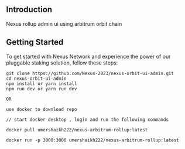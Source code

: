 ## Introduction

Nexus rollup admin ui using arbitrum orbit chain

## Getting Started

To get started with Nexus Network and experience the power of our pluggable staking solution, follow these steps:

```
git clone https://github.com/Nexus-2023/nexus-orbit-ui-admin.git
cd nexus-orbit-ui-admin
npm install or yarn install
npm run dev or yarn run dev

OR

use docker to download repo

// start docker desktop , login and run the following commands

docker pull umershaikh222/nexus-arbitrum-rollup:latest

docker run -p 3000:3000 umershaikh222/nexus-arbitrum-rollup:latest

```
